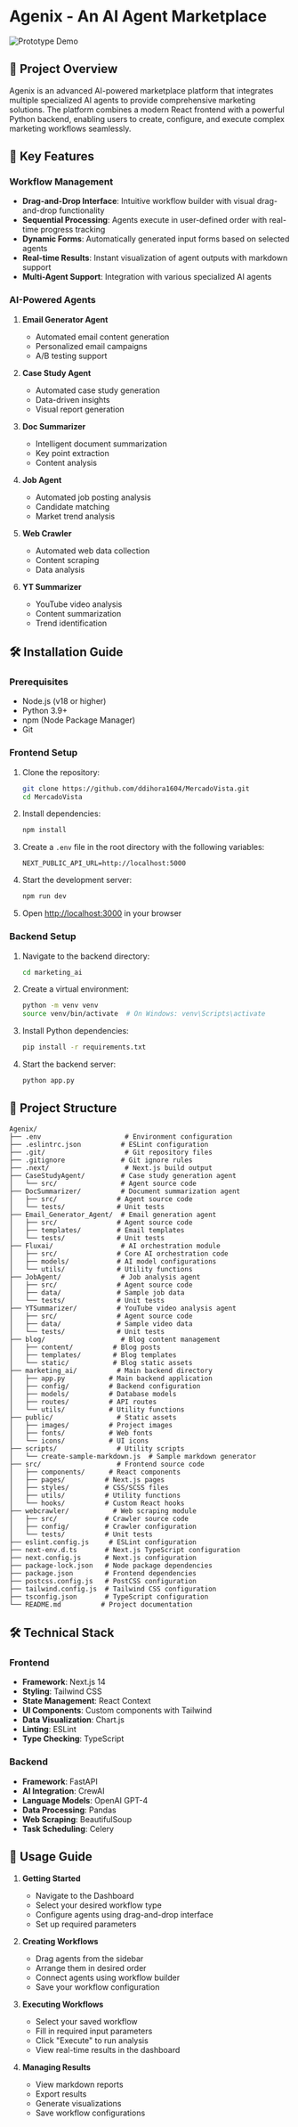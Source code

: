 # Agenix - An AI Agent Marketplace

![Prototype Demo](https://youtu.be/sq5AJ2MbMgY?si=hHuUwBSU3L0Kaa_1)

## 🚀 Project Overview

Agenix is an advanced AI-powered marketplace platform that integrates multiple specialized AI agents to provide comprehensive marketing solutions. The platform combines a modern React frontend with a powerful Python backend, enabling users to create, configure, and execute complex marketing workflows seamlessly.

## 🎯 Key Features

### Workflow Management
- **Drag-and-Drop Interface**: Intuitive workflow builder with visual drag-and-drop functionality
- **Sequential Processing**: Agents execute in user-defined order with real-time progress tracking
- **Dynamic Forms**: Automatically generated input forms based on selected agents
- **Real-time Results**: Instant visualization of agent outputs with markdown support
- **Multi-Agent Support**: Integration with various specialized AI agents

### AI-Powered Agents

1. **Email Generator Agent**
   - Automated email content generation
   - Personalized email campaigns
   - A/B testing support

2. **Case Study Agent**
   - Automated case study generation
   - Data-driven insights
   - Visual report generation

3. **Doc Summarizer**
   - Intelligent document summarization
   - Key point extraction
   - Content analysis

4. **Job Agent**
   - Automated job posting analysis
   - Candidate matching
   - Market trend analysis

5. **Web Crawler**
   - Automated web data collection
   - Content scraping
   - Data analysis

6. **YT Summarizer**
   - YouTube video analysis
   - Content summarization
   - Trend identification

## 🛠️ Installation Guide

### Prerequisites
- Node.js (v18 or higher)
- Python 3.9+
- npm (Node Package Manager)
- Git

### Frontend Setup

1. Clone the repository:
   ```bash
   git clone https://github.com/ddihora1604/MercadoVista.git
   cd MercadoVista
   ```

2. Install dependencies:
   ```bash
   npm install
   ```

3. Create a `.env` file in the root directory with the following variables:
   ```
   NEXT_PUBLIC_API_URL=http://localhost:5000
   ```

4. Start the development server:
   ```bash
   npm run dev
   ```

5. Open [http://localhost:3000](http://localhost:3000) in your browser

### Backend Setup

1. Navigate to the backend directory:
   ```bash
   cd marketing_ai
   ```

2. Create a virtual environment:
   ```bash
   python -m venv venv
   source venv/bin/activate  # On Windows: venv\Scripts\activate
   ```

3. Install Python dependencies:
   ```bash
   pip install -r requirements.txt
   ```

4. Start the backend server:
   ```bash
   python app.py
   ```

## 📁 Project Structure

```
Agenix/
├── .env                     # Environment configuration
├── .eslintrc.json          # ESLint configuration
├── .git/                    # Git repository files
├── .gitignore              # Git ignore rules
├── .next/                   # Next.js build output
├── CaseStudyAgent/         # Case study generation agent
│   └── src/                # Agent source code
├── DocSummarizer/          # Document summarization agent
│   ├── src/               # Agent source code
│   └── tests/             # Unit tests
├── Email_Generator_Agent/  # Email generation agent
│   ├── src/               # Agent source code
│   ├── templates/         # Email templates
│   └── tests/             # Unit tests
├── Fluxai/                 # AI orchestration module
│   ├── src/               # Core AI orchestration code
│   ├── models/            # AI model configurations
│   └── utils/             # Utility functions
├── JobAgent/               # Job analysis agent
│   ├── src/               # Agent source code
│   ├── data/              # Sample job data
│   └── tests/             # Unit tests
├── YTSummarizer/          # YouTube video analysis agent
│   ├── src/               # Agent source code
│   ├── data/              # Sample video data
│   └── tests/             # Unit tests
├── blog/                   # Blog content management
│   ├── content/          # Blog posts
│   ├── templates/        # Blog templates
│   └── static/           # Blog static assets
├── marketing_ai/          # Main backend directory
│   ├── app.py           # Main backend application
│   ├── config/          # Backend configuration
│   ├── models/          # Database models
│   ├── routes/          # API routes
│   └── utils/           # Utility functions
├── public/                # Static assets
│   ├── images/          # Project images
│   ├── fonts/           # Web fonts
│   └── icons/           # UI icons
├── scripts/               # Utility scripts
│   └── create-sample-markdown.js  # Sample markdown generator
├── src/                   # Frontend source code
│   ├── components/      # React components
│   ├── pages/          # Next.js pages
│   ├── styles/         # CSS/SCSS files
│   ├── utils/          # Utility functions
│   └── hooks/          # Custom React hooks
├── webcrawler/           # Web scraping module
│   ├── src/            # Crawler source code
│   ├── config/         # Crawler configuration
│   └── tests/          # Unit tests
├── eslint.config.js     # ESLint configuration
├── next-env.d.ts       # Next.js TypeScript configuration
├── next.config.js      # Next.js configuration
├── package-lock.json   # Node package dependencies
├── package.json        # Frontend dependencies
├── postcss.config.js   # PostCSS configuration
├── tailwind.config.js  # Tailwind CSS configuration
├── tsconfig.json       # TypeScript configuration
└── README.md          # Project documentation
```

## 🛠️ Technical Stack

### Frontend
- **Framework**: Next.js 14
- **Styling**: Tailwind CSS
- **State Management**: React Context
- **UI Components**: Custom components with Tailwind
- **Data Visualization**: Chart.js
- **Linting**: ESLint
- **Type Checking**: TypeScript

### Backend
- **Framework**: FastAPI
- **AI Integration**: CrewAI
- **Language Models**: OpenAI GPT-4
- **Data Processing**: Pandas
- **Web Scraping**: BeautifulSoup
- **Task Scheduling**: Celery

## 📝 Usage Guide

1. **Getting Started**
   - Navigate to the Dashboard
   - Select your desired workflow type
   - Configure agents using drag-and-drop interface
   - Set up required parameters

2. **Creating Workflows**
   - Drag agents from the sidebar
   - Arrange them in desired order
   - Connect agents using workflow builder
   - Save your workflow configuration

3. **Executing Workflows**
   - Select your saved workflow
   - Fill in required input parameters
   - Click "Execute" to run analysis
   - View real-time results in the dashboard

4. **Managing Results**
   - View markdown reports
   - Export results
   - Generate visualizations
   - Save workflow configurations